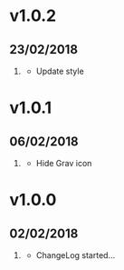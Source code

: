 # v1.0.2
## 23/02/2018

1. [](#improved)
    * Update style

# v1.0.1
## 06/02/2018

1. [](#new)
    * Hide Grav icon

# v1.0.0
## 02/02/2018

1. [](#new)
    * ChangeLog started...
